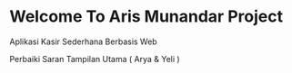 # Welcome To Aris Munandar Project
Aplikasi Kasir Sederhana Berbasis Web

Perbaiki Saran Tampilan Utama ( Arya & Yeli )
